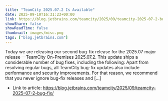 ```yaml
---
title: "TeamCity 2025.07.2 Is Available"
date: 2025-09-10T16:31:23+00:00
link: https://blog.jetbrains.com/teamcity/2025/09/teamcity-2025-07-2-bug-fix/
showShare: false
showReadTime: false
thumbnail: images/misc.png
tags: ["blog.jetbrains.com"]
---
```

Today we are releasing our second bug-fix release for the 2025.07 major release —TeamCity On-Premises 2025.07.2. This update ships a considerable number of bug fixes, including the following: Apart from resolving regular bugs, all TeamCity bug-fix updates also include performance and security improvements. For that reason, we recommend that you never ignore bug-fix releases and […]

- Link to article: https://blog.jetbrains.com/teamcity/2025/09/teamcity-2025-07-2-bug-fix/